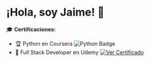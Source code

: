 # ¡Hola, soy Jaime! 👋

🎓 **Certificaciones:**
- 🏆 Python en Coursera ![Python Badge](https://img.shields.io/badge/Python-Certified-blue)
- 🚀 Full Stack Developer en Udemy [![Ver Certificado](https://img.shields.io/badge/Certificado-Udemy-green)](https://udemy.com/certificado)
